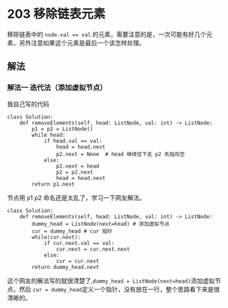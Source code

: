 # 203 移除链表元素
移除链表中的 ```node.val == val``` 的元素，需要注意的是，一次可能有好几个元素，另外注意如果这个元素是最后一个该怎样处理。
## 解法
### 解法一 迭代法（添加虚拟节点）
我自己写的代码
```python3
class Solution:
    def removeElements(self, head: ListNode, val: int) -> ListNode:         
        p1 = p2 = ListNode()
        while head:
            if head.val == val:
                head = head.next
                p2.next = None  # head 继续往下走 p2 先指向空
            else:
                p2.next = head
                p2 = p2.next
                head = head.next
        return p1.next
```
节点用 p1 p2 命名还是太乱了，学习一下网友解法。

```
class Solution:
    def removeElements(self, head: ListNode, val: int) -> ListNode:         
        dummy_head = ListNode(next=head) # 添加虚拟节点
        cur = dummy_head # cur 指针
        while(cur.next):
            if cur.next.val == val:
                cur.next = cur.next.next
            else:
                cur = cur.next
        return dummy_head.next
```
这个网友的解法写的就很清楚了,```dummy_head = ListNode(next=head)```添加虚拟节点，然后 ```cur = dummy_head```定义一个指针，没有放在一行，整个思路看下来是很清晰的。 